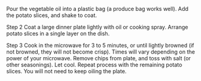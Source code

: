 Pour the vegetable oil into a plastic bag (a produce bag works well). Add the potato slices, and shake to coat.

Step 2
Coat a large dinner plate lightly with oil or cooking spray. Arrange potato slices in a single layer on the dish.

Step 3
Cook in the microwave for 3 to 5 minutes, or until lightly browned (if not browned, they will not become crisp). Times will vary depending on the power of your microwave. Remove chips from plate, and toss with salt (or other seasonings). Let cool. Repeat process with the remaining potato slices. You will not need to keep oiling the plate.